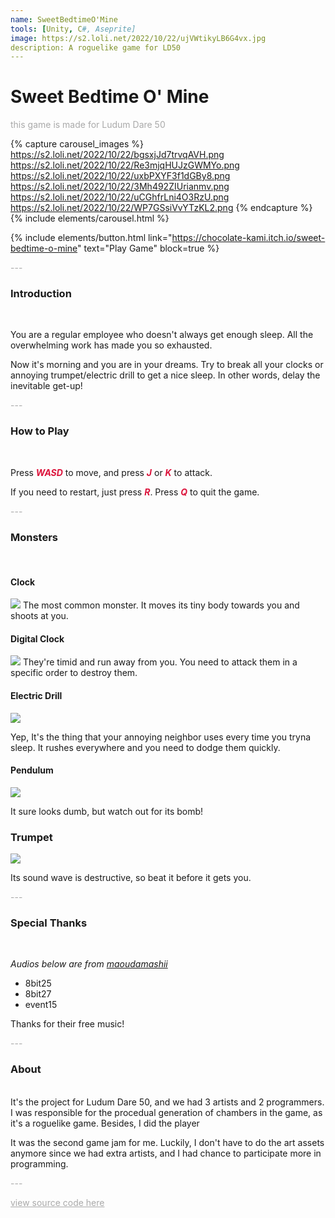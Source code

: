 ```yaml
---
name: SweetBedtimeO'Mine
tools: [Unity, C#, Aseprite]
image: https://s2.loli.net/2022/10/22/ujVWtikyLB6G4vx.jpg
description: A roguelike game for LD50
---
```


# Sweet Bedtime O' Mine

<p style="color:DarkGrey">
this game is made for Ludum Dare 50</p>

{% capture carousel_images %}
https://s2.loli.net/2022/10/22/bgsxjJd7trvqAVH.png
https://s2.loli.net/2022/10/22/Re3mjqHUJzGWMYo.png
https://s2.loli.net/2022/10/22/uxbPXYF3f1dGBy8.png
https://s2.loli.net/2022/10/22/3Mh492ZIUrianmv.png
https://s2.loli.net/2022/10/22/uCGhfrLni4O3RzU.png
https://s2.loli.net/2022/10/22/WP7GSsiVvYTzKL2.png
{% endcapture %}
{% include elements/carousel.html %}

{% include elements/button.html link="https://chocolate-kami.itch.io/sweet-bedtime-o-mine" text="Play Game" block=true %}

<p class="text-center" style="color:DarkGrey">
---
</p>

<h3 class="text-center"> 
Introduction
</h3>
<br>

You are a regular employee who doesn't always get enough sleep. All the overwhelming work has made you so exhausted.

Now it's morning and you are in your dreams. Try to break all your clocks or annoying trumpet/electric drill to get a nice sleep. In other words, delay the inevitable get-up!

<p class="text-center" style="color:DarkGrey">
---
</p>

<h3 class="text-center"> 
How to Play
</h3>
<br>


Press <font color=Crimson><b><i>WASD</i></b></font> to move, and press <font color=Crimson><b><i>J</i></b></font> or <font color=Crimson><b><i>K</i></b></font> to attack. 

If you need to restart, just press <font color=Crimson><b><i>R</i></b></font>. Press <font color=Crimson><b><i>Q</i></b></font> to quit the game.

<p class="text-center" style="color:DarkGrey">
---
</p>
<h3 class="text-center"> 
Monsters
</h3>
<br>

#### Clock

![](https://s2.loli.net/2022/04/13/z8MJEKgRNa3UYbQ.png)
The most common monster. It moves its tiny body towards you and shoots at you.

#### Digital Clock

![](https://s2.loli.net/2022/04/13/68cLqPOhU32D5Nw.png)
They're timid and run away from you. You need to attack them in a specific order to destroy them.

#### Electric Drill

![](https://s2.loli.net/2022/04/13/NguSM6mbRj4hy3l.png)

Yep, It's the thing that your annoying neighbor uses every time you tryna sleep. It rushes everywhere and you need to dodge them quickly.

#### Pendulum

![](https://s2.loli.net/2022/04/13/DukfMGlImTBjHcn.png)

It sure looks dumb, but watch out for its bomb!

### Trumpet

![](https://s2.loli.net/2022/04/13/RnAWfizvK83rFEg.png)

Its sound wave is destructive, so beat it before it gets you.

<p class="text-center" style="color:DarkGrey">
---
</p>
<h3 class="text-center"> 
Special Thanks
</h3>
<br>

*Audios below are from [maoudamashii](https://maou.audio/)*
- 8bit25
- 8bit27
- event15

Thanks for their free music!

<p class="text-center" style="color:DarkGrey">
---
</p>

<h3 class="text-center">
About
</h3>

<br>
It's the project for Ludum Dare 50, and we had 3 artists and 2 programmers. 
I was responsible for the procedual generation of chambers in the game, as it's a roguelike game. Besides, I did the player

It was the second game jam for me. Luckily, I don't have to do the art assets anymore since we had extra artists, and I had chance to participate more in programming.
<br>

<p class="text-center" style="color:DarkGrey">
---
</p>

<div class="text-center">
<a style="color:DarkGrey" href="https://github.com/gamemagics/Sweet-Bedtime-O-Mine">
view source code here
</a>
</div>